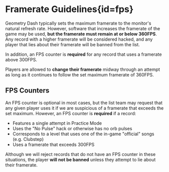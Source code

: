 <div class='panel fade js-scroll-anim' data-anim='fade'>

# Framerate Guidelines{id=fps}

Geometry Dash typically sets the maximum framerate to the monitor's natural refresh rate. However, software that increases the framerate of the game may be used, **but the framerate must remain at or below 360FPS**. Any record with a higher framerate will be considered hacked, and any player that lies about their framerate will be banned from the list. 

In addition, an FPS counter is **required** for any record that uses a framerate above 300FPS. 

Players are allowed to **change their framerate** midway through an attempt as long as it continues to follow the set maximum framerate of 360FPS.

## FPS Counters

An FPS counter is optional in most cases, but the list team may request that any given player uses it if we are suspicious of a framerate that exceeds the set maximum. However, an FPS counter is **required** if a record:

- Features a single attempt in Practice Mode
- Uses the "No Pulse" hack or otherwise has no orb pulses
- Corresponds to a level that uses one of the in-game "official" songs (e.g. Clubstep)
- Uses a framerate that exceeds 300FPS

Although we will reject records that do not have an FPS counter in these situations, the player **will not be banned** unless they attempt to lie about their framerate. 



</div>
